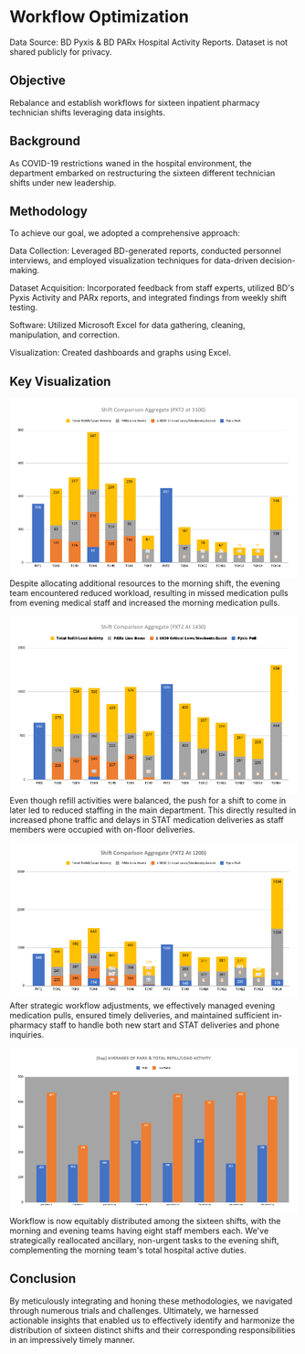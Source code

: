 # Workflow Optimization
Data Source: BD Pyxis & BD PARx Hospital Activity Reports.
Dataset is not shared publicly for privacy.

## Objective
Rebalance and establish workflows for sixteen inpatient pharmacy technician shifts leveraging data insights.

## Background
As COVID-19 restrictions waned in the hospital environment, the department embarked on restructuring the sixteen different technician shifts under new leadership.

## Methodology
To achieve our goal, we adopted a comprehensive approach:

Data Collection: Leveraged BD-generated reports, conducted personnel interviews, and employed visualization techniques for data-driven decision-making.

Dataset Acquisition: Incorporated feedback from staff experts, utilized BD's Pyxis Activity and PARx reports, and integrated findings from weekly shift testing.

Software: Utilized Microsoft Excel for data gathering, cleaning, manipulation, and correction.

Visualization: Created dashboards and graphs using Excel.

## Key Visualization
![First trial](https://github.com/mirjo3/projects/blob/c5c93eb9fd529d0c61489599ae0d1ea63aeab379/workflow_optimization/Shift%20Comparison%20Aggregate%20(PXT2%20at%201100).png)
Despite allocating additional resources to the morning shift, the evening team encountered reduced workload, resulting in missed medication pulls from evening medical staff and increased the morning medication pulls.

![Second Trial](https://github.com/mirjo3/projects/blob/c5c93eb9fd529d0c61489599ae0d1ea63aeab379/workflow_optimization/Shift%20Comparison%20Aggregate%20(PXT2%20At%201430).png)
Even though refill activities were balanced, the push for a shift to come in later led to reduced staffing in the main department. This directly resulted in increased phone traffic and delays in STAT medication deliveries as staff members were occupied with on-floor deliveries.

![Third Trial](https://github.com/mirjo3/projects/blob/c5c93eb9fd529d0c61489599ae0d1ea63aeab379/workflow_optimization/Shift%20Comparison%20Aggregate%20(PXT2%20At%201200).png)
After strategic workflow adjustments, we effectively managed evening medication pulls, ensured timely deliveries, and maintained sufficient in-pharmacy staff to handle both new start and STAT deliveries and phone inquiries.

![September Comparison](https://github.com/mirjo3/projects/blob/c2c462c7ad26b95da0b95001c8f0d9f6773e1677/workflow_optimization/%5BSep%5D%20AVERAGES%20OF%20PARX%20%26%20TOTAL%20REFILL_LOAD%20ACTIVITY.png)
Workflow is now equitably distributed among the sixteen shifts, with the morning and evening teams having eight staff members each. We've strategically reallocated ancillary, non-urgent tasks to the evening shift, complementing the morning team's total hospital active duties.

## Conclusion
By meticulously integrating and honing these methodologies, we navigated through numerous trials and challenges. Ultimately, we harnessed actionable insights that enabled us to effectively identify and harmonize the distribution of sixteen distinct shifts and their corresponding responsibilities in an impressively timely manner.
